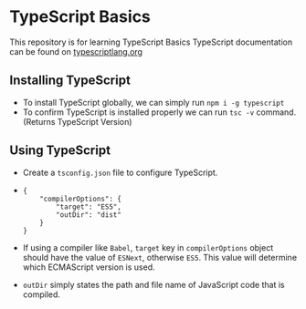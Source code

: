 # TypeScript Basics

This repository is for learning TypeScript Basics
TypeScript documentation can be found on [typescriptlang.org](https://www.typescriptlang.org/)

## Installing TypeScript

- To install TypeScript globally, we can simply run `npm i -g typescript`
- To confirm TypeScript is installed properly we can run `tsc -v` command. (Returns TypeScript Version)

## Using TypeScript

- Create a `tsconfig.json` file to configure TypeScript.
- ```
  {
      "compilerOptions": {
          "target": "ES5",
          "outDir": "dist"
      }
  }
  ```

- If using a compiler like `Babel`, `target` key in `compilerOptions` object should have the value of `ESNext`, otherwise `ES5`. This value will determine which ECMAScript version is used.

- `outDir` simply states the path and file name of JavaScript code that is compiled.
